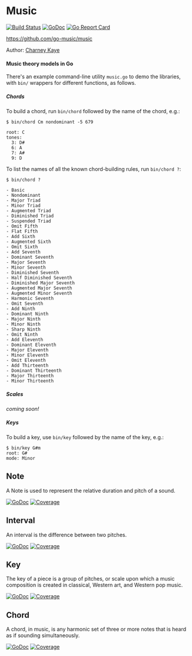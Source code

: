 # Music 

[![Build Status](https://travis-ci.org/go-music/music.svg?branch=master)](https://travis-ci.org/go-music/music) [![GoDoc](https://godoc.org/github.com/go-music/music?status.svg)](https://godoc.org/github.com/go-music/music) [![Go Report Card](https://goreportcard.com/badge/github.com/go-music/music)](https://goreportcard.com/report/github.com/go-music/music)

https://github.com/go-music/music

Author: [Charney Kaye](http://w.charney.io)

#### Music theory models in Go

There's an example command-line utility `music.go` to demo the libraries, with `bin/` wrappers for different functions, as follows.

##### Chords

To build a chord, run `bin/chord` followed by the name of the chord, e.g.:

    $ bin/chord Cm nondominant -5 679
    
    root: C
    tones:
      3: D#
      6: A
      7: A#
      9: D

To list the names of all the known chord-building rules, run `bin/chord ?`:

    $ bin/chord ?
    
    - Basic
    - Nondominant
    - Major Triad
    - Minor Triad
    - Augmented Triad
    - Diminished Triad
    - Suspended Triad
    - Omit Fifth
    - Flat Fifth
    - Add Sixth
    - Augmented Sixth
    - Omit Sixth
    - Add Seventh
    - Dominant Seventh
    - Major Seventh
    - Minor Seventh
    - Diminished Seventh
    - Half Diminished Seventh
    - Diminished Major Seventh
    - Augmented Major Seventh
    - Augmented Minor Seventh
    - Harmonic Seventh
    - Omit Seventh
    - Add Ninth
    - Dominant Ninth
    - Major Ninth
    - Minor Ninth
    - Sharp Ninth
    - Omit Ninth
    - Add Eleventh
    - Dominant Eleventh
    - Major Eleventh
    - Minor Eleventh
    - Omit Eleventh
    - Add Thirteenth
    - Dominant Thirteenth
    - Major Thirteenth
    - Minor Thirteenth

##### Scales

*coming soon!*

##### Keys
      
To build a key, use `bin/key` followed by the name of the key, e.g.:

    $ bin/key G#m
    root: G#
    mode: Minor

## Note

A Note is used to represent the relative duration and pitch of a sound.

[![GoDoc](https://godoc.org/github.com/go-music/music/theory/note?status.svg)](https://godoc.org/github.com/go-music/music/theory/note) [![Coverage](https://img.shields.io/badge/coverage-100%-brightgreen.svg?style=flat)](https://gocover.io/github.com/go-music/music/theory/note)

## Interval

An interval is the difference between two pitches.

[![GoDoc](https://godoc.org/github.com/go-music/music/theory/interval?status.svg)](https://godoc.org/github.com/go-music/music/theory/interval) [![Coverage](https://img.shields.io/badge/coverage-100%-brightgreen.svg?style=flat)](https://gocover.io/github.com/go-music/music/theory/interval)

## Key

The key of a piece is a group of pitches, or scale upon which a music composition is created in classical, Western art, and Western pop music.

[![GoDoc](https://godoc.org/github.com/go-music/music/theory/key?status.svg)](https://godoc.org/github.com/go-music/music/theory/key) [![Coverage](https://img.shields.io/badge/coverage-100%-brightgreen.svg?style=flat)](https://gocover.io/github.com/go-music/music/theory/key)

## Chord

A chord, in music, is any harmonic set of three or more notes that is heard as if sounding simultaneously.

[![GoDoc](https://godoc.org/github.com/go-music/music/theory/chord?status.svg)](https://godoc.org/github.com/go-music/music/theory/chord) [![Coverage](https://img.shields.io/badge/coverage-100%-brightgreen.svg?style=flat)](https://gocover.io/github.com/go-music/music/theory/chord)
